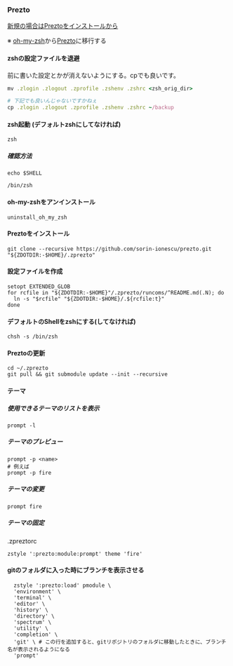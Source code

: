 ### Prezto

[新規の場合はPreztoをインストールから](#Preztoをインストール)

※ [oh-my-zsh](https://github.com/robbyrussell/oh-my-zsh)から[Prezto](https://github.com/sorin-ionescu/prezto)に移行する

#### zshの設定ファイルを退避

前に書いた設定とかが消えないようにする。cpでも良いです。

```ruby
mv .zlogin .zlogout .zprofile .zshenv .zshrc <zsh_orig_dir>

# 下記でも良いんじゃないですかねぇ
cp .zlogin .zlogout .zprofile .zshenv .zshrc ~/backup
```

#### zsh起動 (デフォルトzshにしてなければ)

```
zsh
```

##### 確認方法

```
echo $SHELL

/bin/zsh
```

#### oh-my-zshをアンインストール

```
uninstall_oh_my_zsh
```

#### Preztoをインストール

```
git clone --recursive https://github.com/sorin-ionescu/prezto.git "${ZDOTDIR:-$HOME}/.zprezto"
```

#### 設定ファイルを作成

```Shell
setopt EXTENDED_GLOB
for rcfile in "${ZDOTDIR:-$HOME}"/.zprezto/runcoms/^README.md(.N); do
  ln -s "$rcfile" "${ZDOTDIR:-$HOME}/.${rcfile:t}"
done
```

#### デフォルトのShellをzshにする(してなければ)

```Shell
chsh -s /bin/zsh
```

#### Preztoの更新

```
cd ~/.zprezto
git pull && git submodule update --init --recursive
```

#### テーマ

##### 使用できるテーマのリストを表示

```
prompt -l
```

##### テーマのプレビュー

```Shell
prompt -p <name>
# 例えば
prompt -p fire
```

##### テーマの変更

```
prompt fire
```

##### テーマの固定

.zpreztorc
```
zstyle ':prezto:module:prompt' theme 'fire'
```

#### gitのフォルダに入った時にブランチを表示させる

```
  zstyle ':prezto:load' pmodule \
  'environment' \
  'terminal' \
  'editor' \
  'history' \
  'directory' \
  'spectrum' \
  'utility' \
  'completion' \
  'git' \ # この行を追加すると、gitリポジトリのフォルダに移動したときに、ブランチ名が表示されるようになる
  'prompt'
```
